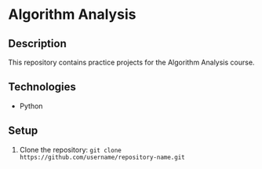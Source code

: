 # Algorithm Analysis

## Description
This repository contains practice projects for the Algorithm Analysis course.

## Technologies
- Python

## Setup
1. Clone the repository: `git clone https://github.com/username/repository-name.git`

